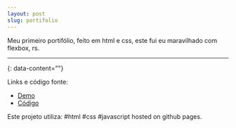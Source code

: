 ```yaml
---
layout: post
slug: portifolio
---
```


Meu primeiro portifólio, feito em html e css, este fui eu maravilhado com flexbox, rs.

---
{: data-content=""}

Links e código fonte:
- [Demo](https://izichtl.github.io/portifolio/)
- [Código](https://github.com/izichtl/portifolio)

Este projeto utiliza: #html #css #javascript hosted on github pages.



